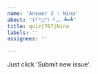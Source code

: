 ```yaml
---
name: 'Answer 3 : Nina'
about: "(╯°□°）╯︵ ┻━┻"
title: quiz|767|Nina
labels: ''
assignees: ''

---
```


Just click 'Submit new issue'.
